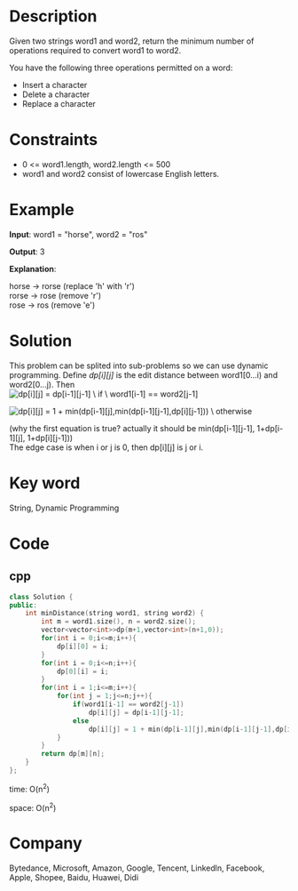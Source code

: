 # Description
Given two strings word1 and word2, return the minimum number of operations required to convert word1 to word2.

You have the following three operations permitted on a word:

* Insert a character
* Delete a character
* Replace a character

# Constraints
* 0 <= word1.length, word2.length <= 500
* word1 and word2 consist of lowercase English letters.

# Example
**Input**: word1 = "horse", word2 = "ros"


**Output**: 3

**Explanation**:

horse -> rorse (replace 'h' with 'r')  
rorse -> rose (remove 'r')  
rose -> ros (remove 'e')
  
# Solution
This problem can be splited into sub-problems so we can use dynamic programming. Define *dp[i][j]* is the edit distance between word1[0...i) and word2[0...j). Then  
<img src="https://latex.codecogs.com/svg.image?dp[i][j]&space;=&space;dp[i-1][j-1]&space;\&space;if&space;\&space;word1[i-1]&space;==&space;word2[j-1]" title="dp[i][j] = dp[i-1][j-1] \ if \ word1[i-1] == word2[j-1]" />

<img src="https://latex.codecogs.com/svg.image?dp[i][j]&space;=&space;1&space;&plus;&space;min(dp[i-1][j],min(dp[i-1][j-1],dp[i][j-1]))&space;\&space;otherwise" title="dp[i][j] = 1 + min(dp[i-1][j],min(dp[i-1][j-1],dp[i][j-1])) \ otherwise" />

(why the first equation is true? actually it should be min(dp[i-1][j-1], 1+dp[i-1][j], 1+dp[i][j-1]))  
The edge case is when i or j is 0, then dp[i][j] is j or i.

# Key word
String, Dynamic Programming

# Code

## cpp
```cpp
class Solution {
public:
    int minDistance(string word1, string word2) {
        int m = word1.size(), n = word2.size();
        vector<vector<int>>dp(m+1,vector<int>(n+1,0));
        for(int i = 0;i<=m;i++){
            dp[i][0] = i;
        }
        for(int i = 0;i<=n;i++){
            dp[0][i] = i;
        }
        for(int i = 1;i<=m;i++){
            for(int j = 1;j<=n;j++){
                if(word1[i-1] == word2[j-1])
                    dp[i][j] = dp[i-1][j-1];
                else
                    dp[i][j] = 1 + min(dp[i-1][j],min(dp[i-1][j-1],dp[i][j-1]));
            }
        }
        return dp[m][n];
    }
};

```
time: O(n<sup>2</sup>)


space: O(n<sup>2</sup>)

# Company
Bytedance, Microsoft, Amazon, Google, Tencent, Linkedln, Facebook, Apple, Shopee, Baidu, Huawei, Didi